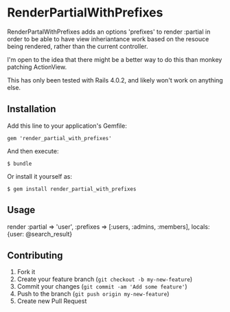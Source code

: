 # RenderPartialWithPrefixes

RenderPartalWithPrefixes adds an options 'prefixes' to render :partial in order to be able to have view inheriantance work based on the resouce being rendered, rather than the current controller. 

I'm open to the idea that there might be a better way to do this than monkey patching ActionView.

This has only been tested with Rails 4.0.2, and likely won't work on anything else.

## Installation

Add this line to your application's Gemfile:

    gem 'render_partial_with_prefixes'

And then execute:

    $ bundle

Or install it yourself as:

    $ gem install render_partial_with_prefixes

## Usage

render :partial => 'user', :prefixes => [:users, :admins, :members], locals: {user: @search_result}

## Contributing

1. Fork it
2. Create your feature branch (`git checkout -b my-new-feature`)
3. Commit your changes (`git commit -am 'Add some feature'`)
4. Push to the branch (`git push origin my-new-feature`)
5. Create new Pull Request
